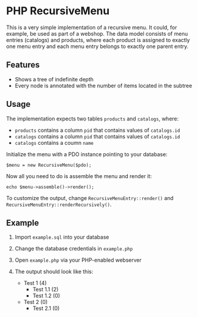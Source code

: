 PHP RecursiveMenu
=================

This is a very simple implementation of a recursive menu. It could, for example, be
used as part of a webshop. The data model consists of menu entries (catalogs) and
products, where each product is assigned to exactly one menu entry and each menu
entry belongs to exactly one parent entry.

Features
--------

- Shows a tree of indefinite depth
- Every node is annotated with the number of items located in the subtree
      
Usage
-----

The implementation expects two tables `products` and `catalogs`, where:

- `products` contains a column `pid` that contains values of `catalogs.id`
- `catalogs` contains a column `pid` that contains values of `catalogs.id`
- `catalogs` contains a coumn `name`

Initialize the menu with a PDO instance pointing to your database:

    $menu = new RecursiveMenu($pdo);
    
Now all you need to do is assemble the menu and render it:

    echo $menu->assemble()->render();
    
To customize the output, change `RecursiveMenuEntry::render()` and `RecursiveMenuEntry::renderRecursively()`.

Example
-------

1. Import `example.sql` into your database
2. Change the database credentials in `example.php`
3. Open `example.php` via your PHP-enabled webserver
4. The output should look like this:

    - Test 1 (4)
      - Test 1.1 (2)
      - Test 1.2 (0)
    - Test 2 (0)
      - Test 2.1 (0)
